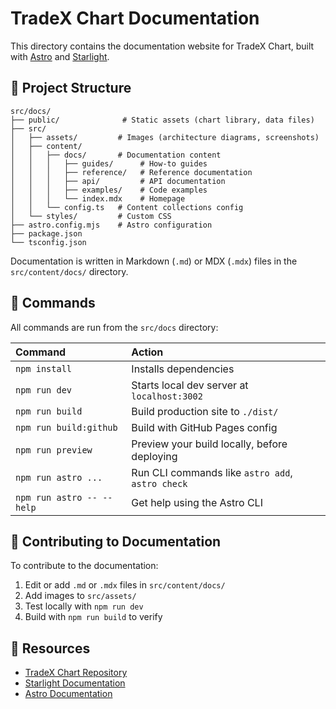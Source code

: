 # TradeX Chart Documentation

This directory contains the documentation website for TradeX Chart, built with [Astro](https://astro.build) and [Starlight](https://starlight.astro.build/).

## 📁 Project Structure

```
src/docs/
├── public/              # Static assets (chart library, data files)
├── src/
│   ├── assets/         # Images (architecture diagrams, screenshots)
│   ├── content/
│   │   ├── docs/       # Documentation content
│   │   │   ├── guides/      # How-to guides
│   │   │   ├── reference/   # Reference documentation
│   │   │   ├── api/         # API documentation
│   │   │   ├── examples/    # Code examples
│   │   │   └── index.mdx    # Homepage
│   │   └── config.ts   # Content collections config
│   └── styles/         # Custom CSS
├── astro.config.mjs    # Astro configuration
├── package.json
└── tsconfig.json
```

Documentation is written in Markdown (`.md`) or MDX (`.mdx`) files in the `src/content/docs/` directory.

## 🧞 Commands

All commands are run from the `src/docs` directory:

| Command                   | Action                                           |
| :------------------------ | :----------------------------------------------- |
| `npm install`             | Installs dependencies                            |
| `npm run dev`             | Starts local dev server at `localhost:3002`      |
| `npm run build`           | Build production site to `./dist/`               |
| `npm run build:github`    | Build with GitHub Pages config                   |
| `npm run preview`         | Preview your build locally, before deploying     |
| `npm run astro ...`       | Run CLI commands like `astro add`, `astro check` |
| `npm run astro -- --help` | Get help using the Astro CLI                     |

## 📝 Contributing to Documentation

To contribute to the documentation:

1. Edit or add `.md` or `.mdx` files in `src/content/docs/`
2. Add images to `src/assets/`
3. Test locally with `npm run dev`
4. Build with `npm run build` to verify

## 🔗 Resources

- [TradeX Chart Repository](https://github.com/tradex-app/TradeX-chart)
- [Starlight Documentation](https://starlight.astro.build/)
- [Astro Documentation](https://docs.astro.build)
